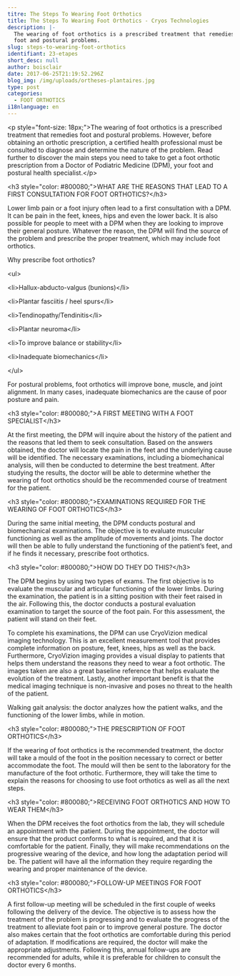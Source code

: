 ```yaml
---
titre: The Steps To Wearing Foot Orthotics
title: The Steps To Wearing Foot Orthotics - Cryos Technologies
description: |-
  The wearing of foot orthotics is a prescribed treatment that remedies
  foot and postural problems.
slug: steps-to-wearing-foot-orthotics
identifiant: 23-etapes
short_desc: null
author: boisclair
date: 2017-06-25T21:19:52.296Z
blog_img: /img/uploads/ortheses-plantaires.jpg
type: post
categories:
  - FOOT ORTHOTICS
i18nlanguage: en
---
```

&lt;p style="font-size: 18px;">The wearing of foot orthotics is a prescribed treatment that remedies foot and postural problems. However, before obtaining an orthotic prescription, a certified health professional must be consulted to diagnose and determine the nature of the problem. Read further to discover the main steps you need to take to get a foot orthotic prescription from a Doctor of Podiatric Medicine (DPM), your foot and postural health specialist.&lt;/p>

&lt;h3 style="color: #800080;">WHAT ARE THE REASONS THAT LEAD TO A FIRST CONSULTATION FOR FOOT ORTHOTICS?&lt;/h3>

Lower limb pain or a foot injury often lead to a first consultation with a DPM. It can be pain in the feet, knees, hips and even the lower back. It is also possible for people to meet with a DPM when they are looking to improve their general posture. Whatever the reason, the DPM will find the source of the problem and prescribe the proper treatment, which may include foot orthotics.



Why prescribe foot orthotics?

&lt;ul>

&lt;li>Hallux-abducto-valgus (bunions)&lt;/li>

&lt;li>Plantar fasciitis / heel spurs&lt;/li>

&lt;li>Tendinopathy/Tendinitis&lt;/li>

&lt;li>Plantar neuroma&lt;/li>

&lt;li>To improve balance or stability&lt;/li>

&lt;li>Inadequate biomechanics&lt;/li>

&lt;/ul>

For postural problems, foot orthotics will improve bone, muscle, and joint alignment. In many cases, inadequate biomechanics are the cause of poor posture and pain.

&lt;h3 style="color: #800080;">A FIRST MEETING WITH A FOOT SPECIALIST&lt;/h3>

At the first meeting, the DPM will inquire about the history of the patient and the reasons that led them to seek consultation. Based on the answers obtained, the doctor will locate the pain in the feet and the underlying cause will be identified. The necessary examinations, including a biomechanical analysis, will then be conducted to determine the best treatment. After studying the results, the doctor will be able to determine whether the wearing of foot orthotics should be the recommended course of treatment for the patient.

&lt;h3 style="color: #800080;">EXAMINATIONS REQUIRED FOR THE WEARING OF FOOT ORTHOTICS&lt;/h3>

During the same initial meeting, the DPM conducts postural and biomechanical examinations. The objective is to evaluate muscular functioning as well as the amplitude of movements and joints. The doctor will then be able to fully understand the functioning of the patient’s feet, and if he finds it necessary, prescribe foot orthotics.



&lt;h3 style="color: #800080;">HOW DO THEY DO THIS?&lt;/h3>

The DPM begins by using two types of exams. The first objective is to evaluate the muscular and articular functioning of the lower limbs. During the examination, the patient is in a sitting position with their feet raised in the air. Following this, the doctor conducts a postural evaluation examination to target the source of the foot pain. For this assessment, the patient will stand on their feet.

To complete his examinations, the DPM can use CryoVizion medical imaging technology. This is an excellent measurement tool that provides complete information on posture, feet, knees, hips as well as the back. Furthermore, CryoVizion imaging provides a visual display to patients that helps them understand the reasons they need to wear a foot orthotic. The images taken are also a great baseline reference that helps evaluate the evolution of the treatment. Lastly, another important benefit is that the medical imaging technique is non-invasive and poses no threat to the health of the patient.

Walking gait analysis: the doctor analyzes how the patient walks, and the functioning of the lower limbs, while in motion.

&lt;h3 style="color: #800080;">THE PRESCRIPTION OF FOOT ORTHOTICS&lt;/h3>

If the wearing of foot orthotics is the recommended treatment, the doctor will take a mould of the foot in the position necessary to correct or better accommodate the foot. The mould will then be sent to the laboratory for the manufacture of the foot orthotic. Furthermore, they will take the time to explain the reasons for choosing to use foot orthotics as well as all the next steps.



&lt;h3 style="color: #800080;">RECEIVING FOOT ORTHOTICS AND HOW TO WEAR THEM&lt;/h3>

When the DPM receives the foot orthotics from the lab, they will schedule an appointment with the patient. During the appointment, the doctor will ensure that the product conforms to what is required, and that it is comfortable for the patient. Finally, they will make recommendations on the progressive wearing of the device, and how long the adaptation period will be. The patient will have all the information they require regarding the wearing and proper maintenance of the device.

&lt;h3 style="color: #800080;">FOLLOW-UP MEETINGS FOR FOOT ORTHOTICS&lt;/h3>

A first follow-up meeting will be scheduled in the first couple of weeks following the delivery of the device. The objective is to assess how the treatment of the problem is progressing and to evaluate the progress of the treatment to alleviate foot pain or to improve general posture. The doctor also makes certain that the foot orthotics are comfortable during this period of adaptation. If modifications are required, the doctor will make the appropriate adjustments. Following this, annual follow-ups are recommended for adults, while it is preferable for children to consult the doctor every 6 months.

